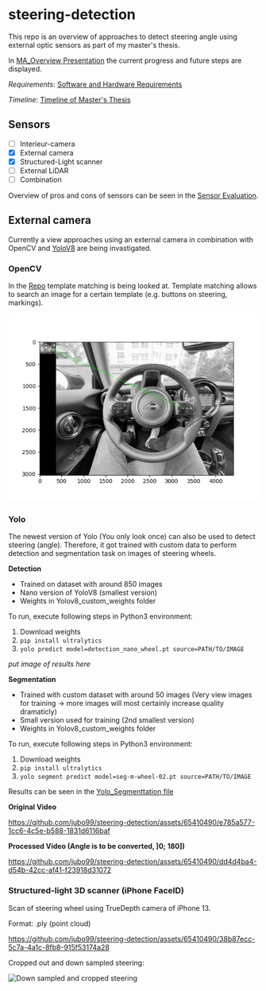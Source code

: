# steering-detection
This repo is an overview of approaches to detect steering angle using external optic sensors as part of my master's thesis.

In [MA_Overview Presentation](MA_Overview_23_11_06.pptx) the current progress and future steps are displayed.

*Requirements*:  [Software and Hardware Requirements](RequirementsSWHW.pdf) 

*Timeline*:  [Timeline of Master's Thesis](Timeline_MA.pdf)

## Sensors
- [ ] Interieur-camera
- [x] External camera
- [x] Structured-Light scanner
- [ ] External LiDAR
- [ ] Combination

Overview of pros and cons of sensors can be seen in the [Sensor Evaluation](SensorEvaluationMindMap.pdf).

## External camera
Currently a view approaches using an external camera in combination with OpenCV and [YoloV8](https://github.com/ultralytics/ultralytics.git) are being invastigated.

### OpenCV
In the [Repo](https://github.com/jubo99/steering-detection-frontal.git) template matching is being looked at. Template matching allows to search an image for a certain template (e.g. buttons on steering, markings).

![Template matched on image](TemplateMatching/template_match1.png)

### Yolo
The newest version of Yolo (You only look once) can also be used to detect steering (angle). Therefore, it got trained with custom data to perform detection and segmentation task on images of steering wheels.

**Detection**
- Trained on dataset with around 850 images
- Nano version of YoloV8 (smallest version)
- Weights in Yolov8_custom_weights folder

To run, execute following steps in Python3 environment:
1. Download weights
2. `pip install ultralytics`
3. `yolo predict model=detection_nano_wheel.pt source=PATH/TO/IMAGE`

*put image of results here*

**Segmentation**
- Trained with custom dataset with around 50 images (Very view images for training -> more images will most certainly increase quality dramaticly)
- Small version used for training (2nd smallest version)
- Weights in Yolov8_custom_weights folder

To run, execute following steps in Python3 environment:
1. Download weights
2. `pip install ultralytics`
3. `yolo segment predict model=seg-m-wheel-02.pt source=PATH/TO/IMAGE`

Results can be seen in the [Yolo_Segmenttation file](Yolo_Segmentation.pdf)

**Original Video**

https://github.com/jubo99/steering-detection/assets/65410490/e785a577-1cc6-4c5e-b588-1831d6116baf



**Processed Video (Angle is to be converted, ]0; 180])**

https://github.com/jubo99/steering-detection/assets/65410490/dd4d4ba4-d54b-42cc-af41-f23918d31072



### Structured-light 3D scanner (iPhone FaceID)

Scan of steering wheel using TrueDepth camera of iPhone 13.

Format: .ply (point cloud)


https://github.com/jubo99/steering-detection/assets/65410490/38b87ecc-5c7a-4a1c-8fb8-915f53174a28


Cropped out and down sampled steering:

![Down sampled and cropped steering](https://github.com/jubo99/steering-detection/assets/65410490/bc1b4d52-cd23-4f10-a7b7-02e8c16164b5)


